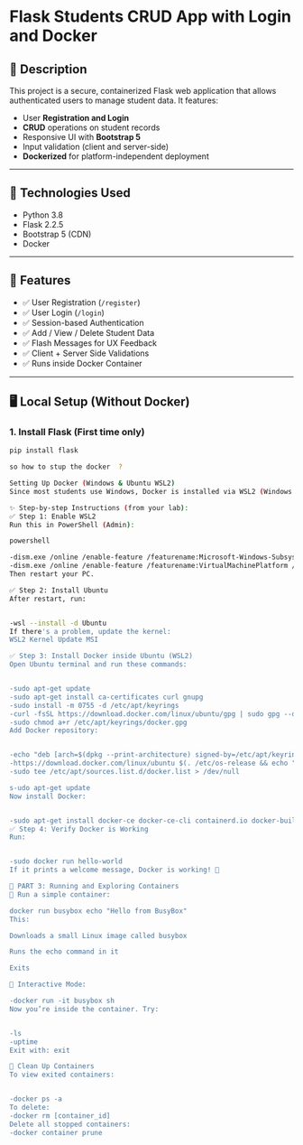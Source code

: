 # Flask Students CRUD App with Login and Docker

## 📌 Description

This project is a secure, containerized Flask web application that allows authenticated users to manage student data. It features:

- User **Registration and Login**
- **CRUD** operations on student records
- Responsive UI with **Bootstrap 5**
- Input validation (client and server-side)
- **Dockerized** for platform-independent deployment

---

## 🧰 Technologies Used

- Python 3.8
- Flask 2.2.5
- Bootstrap 5 (CDN)
- Docker

---

## 🚀 Features

- ✅ User Registration (`/register`)
- ✅ User Login (`/login`)
- ✅ Session-based Authentication
- ✅ Add / View / Delete Student Data
- ✅ Flash Messages for UX Feedback
- ✅ Client + Server Side Validations
- ✅ Runs inside Docker Container

---

## 🖥️ Local Setup (Without Docker)

### 1. Install Flask (First time only)

```bash
pip install flask

so how to stup the docker  ? 

Setting Up Docker (Windows & Ubuntu WSL2)
Since most students use Windows, Docker is installed via WSL2 (Windows Subsystem for Linux).

✨ Step-by-step Instructions (from your lab):
✅ Step 1: Enable WSL2
Run this in PowerShell (Admin):

powershell

-dism.exe /online /enable-feature /featurename:Microsoft-Windows-Subsystem-Linux /all /norestart
-dism.exe /online /enable-feature /featurename:VirtualMachinePlatform /all /norestart
Then restart your PC.

✅ Step 2: Install Ubuntu
After restart, run:


-wsl --install -d Ubuntu
If there's a problem, update the kernel:
WSL2 Kernel Update MSI

✅ Step 3: Install Docker inside Ubuntu (WSL2)
Open Ubuntu terminal and run these commands:


-sudo apt-get update
-sudo apt-get install ca-certificates curl gnupg
-sudo install -m 0755 -d /etc/apt/keyrings
-curl -fsSL https://download.docker.com/linux/ubuntu/gpg | sudo gpg --dearmor -o /etc/apt/keyrings/docker.gpg
-sudo chmod a+r /etc/apt/keyrings/docker.gpg
Add Docker repository:


-echo "deb [arch=$(dpkg --print-architecture) signed-by=/etc/apt/keyrings/docker.gpg] \
-https://download.docker.com/linux/ubuntu $(. /etc/os-release && echo "$VERSION_CODENAME") stable" | \
-sudo tee /etc/apt/sources.list.d/docker.list > /dev/null

s-udo apt-get update
Now install Docker:


-sudo apt-get install docker-ce docker-ce-cli containerd.io docker-buildx-plugin docker-compose-plugin
✅ Step 4: Verify Docker is Working
Run:


-sudo docker run hello-world
If it prints a welcome message, Docker is working! 🎉

🧪 PART 3: Running and Exploring Containers
🚀 Run a simple container:

docker run busybox echo "Hello from BusyBox"
This:

Downloads a small Linux image called busybox

Runs the echo command in it

Exits

📂 Interactive Mode:

-docker run -it busybox sh
Now you’re inside the container. Try:


-ls
-uptime
Exit with: exit

🧹 Clean Up Containers
To view exited containers:


-docker ps -a
To delete:
-docker rm [container_id]
Delete all stopped containers:
-docker container prune
